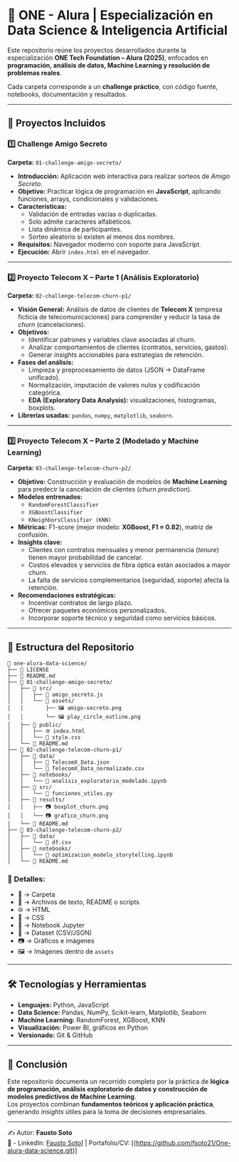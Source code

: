 # 📂 ONE - Alura | Especialización en Data Science & Inteligencia Artificial

Este repositorio reúne los proyectos desarrollados durante la especialización **ONE Tech Foundation – Alura (2025)**, enfocados en **programación, análisis de datos, Machine Learning y resolución de problemas reales**.  

Cada carpeta corresponde a un **challenge práctico**, con código fuente, notebooks, documentación y resultados.

---

## 🚀 Proyectos Incluidos

### 1️⃣ Challenge Amigo Secreto
**Carpeta:** `01-challenge-amigo-secreto/`

- **Introducción:** Aplicación web interactiva para realizar sorteos de *Amigo Secreto*.  
- **Objetivo:** Practicar lógica de programación en **JavaScript**, aplicando funciones, arrays, condicionales y validaciones.  
- **Características:**
  - Validación de entradas vacías o duplicadas.  
  - Solo admite caracteres alfabéticos.  
  - Lista dinámica de participantes.  
  - Sorteo aleatorio si existen al menos dos nombres.  
- **Requisitos:** Navegador moderno con soporte para JavaScript.  
- **Ejecución:** Abrir `index.html` en el navegador.  

---

### 2️⃣ Proyecto Telecom X – Parte 1 (Análisis Exploratorio)
**Carpeta:** `02-challenge-telecom-churn-p1/`

- **Visión General:** Análisis de datos de clientes de **Telecom X** (empresa ficticia de telecomunicaciones) para comprender y reducir la tasa de *churn* (cancelaciones).  
- **Objetivos:**
  - Identificar patrones y variables clave asociadas al churn.  
  - Analizar comportamientos de clientes (contratos, servicios, gastos).  
  - Generar *insights* accionables para estrategias de retención.  
- **Fases del análisis:**
  - Limpieza y preprocesamiento de datos (JSON → DataFrame unificado).  
  - Normalización, imputación de valores nulos y codificación categórica.  
  - **EDA (Exploratory Data Analysis):** visualizaciones, histogramas, boxplots.  
- **Librerías usadas:** `pandas`, `numpy`, `matplotlib`, `seaborn`.  

---

### 3️⃣ Proyecto Telecom X – Parte 2 (Modelado y Machine Learning)
**Carpeta:** `03-challenge-telecom-churn-p2/`

- **Objetivo:** Construcción y evaluación de modelos de **Machine Learning** para predecir la cancelación de clientes (*churn prediction*).  
- **Modelos entrenados:**
  - `RandomForestClassifier`  
  - `XGBoostClassifier`  
  - `KNeighborsClassifier (KNN)`  
- **Métricas:** F1-score (mejor modelo: **XGBoost, F1 ≈ 0.82**), matriz de confusión.  
- **Insights clave:**
  - Clientes con contratos mensuales y menor permanencia (*tenure*) tienen mayor probabilidad de cancelar.  
  - Costos elevados y servicios de fibra óptica están asociados a mayor churn.  
  - La falta de servicios complementarios (seguridad, soporte) afecta la retención.  
- **Recomendaciones estratégicas:**
  - Incentivar contratos de largo plazo.  
  - Ofrecer paquetes económicos personalizados.  
  - Incorporar soporte técnico y seguridad como servicios básicos.  

---

## 📂 Estructura del Repositorio

```
📁 one-alura-data-science/
├── 📝 LICENSE
├── 📝 README.md
├── 📁 01-challenge-amigo-secreto/
│   ├── 📁 src/
│   │   ├── 📝 amigo_secreto.js
│   │   └── 📁 assets/
│   │       ├── 🖼️ amigo-secreto.png
│   │       └── 🖼️ play_circle_outline.png
│   ├── 📁 public/
│   │   ├── 🌐 index.html
│   │   └── 🎨 style.css
│   └── 📝 README.md
├── 📁 02-challenge-telecom-churn-p1/
│   ├── 📁 data/
│   │   ├── 📄 TelecomX_Data.json
│   │   └── 📄 TelecomX_Data_normalizado.csv
│   ├── 📁 notebooks/
│   │   └── 📓 analisis_exploratorio_modelado.ipynb
│   ├── 📁 src/
│   │   └── 📝 funciones_utiles.py
│   ├── 📁 results/
│   │   ├── 📷 boxplot_churn.png
│   │   └── 📷 grafico_churn.png
│   └── 📝 README.md
├── 📁 03-challenge-telecom-churn-p2/
│   ├── 📁 data/
│   │   └── 📄 df.csv
│   ├── 📁 notebooks/
│   │   └── 📓 optimizacion_modelo_storytelling.ipynb
│   └── 📝 README.md

```

### 🔹 Detalles:
- 📁 → Carpeta  
- 📝 → Archivos de texto, README o scripts  
- 🌐 → HTML  
- 🎨 → CSS  
- 📓 → Notebook Jupyter  
- 📄 → Dataset (CSV/JSON)  
- 📷 → Gráficos e imágenes  
- 🖼️ → Imágenes dentro de `assets`  

---

## 🛠️ Tecnologías y Herramientas
- **Lenguajes:** Python, JavaScript  
- **Data Science:** Pandas, NumPy, Scikit-learn, Matplotlib, Seaborn  
- **Machine Learning:** RandomForest, XGBoost, KNN  
- **Visualización:** Power BI, gráficos en Python  
- **Versionado:** Git & GitHub  

---

## 📌 Conclusión
Este repositorio documenta un recorrido completo por la práctica de **lógica de programación, análisis exploratorio de datos y construcción de modelos predictivos de Machine Learning**.  
Los proyectos combinan **fundamentos teóricos y aplicación práctica**, generando *insights* útiles para la toma de decisiones empresariales.  

---

✍️ Autor: **Fausto Soto**  
🔗 - LinkedIn: [Fausto Soto](https://www.linkedin.com/in/fausto-soto/)] | Portafolio/CV: [(https://github.com/fsoto21/One-alura-data-science.git)]

